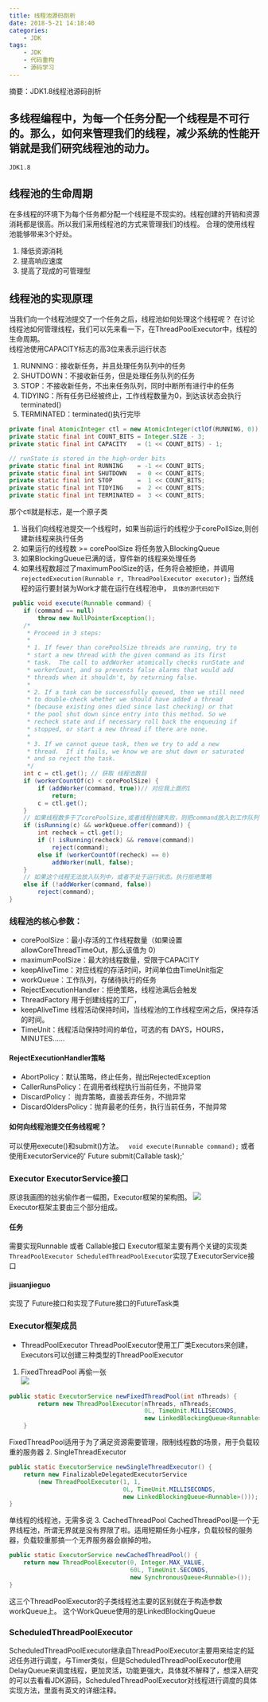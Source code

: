 ```yaml
---
title: 线程池源码剖析
date: 2018-5-21 14:18:40
categories:
	- JDK
tags:
	- JDK
	- 代码重构
	- 源码学习
---
```


摘要：JDK1.8线程池源码剖析

<!-- More -->

## 多线程编程中，为每一个任务分配一个线程是不可行的。那么，如何来管理我们的线程，减少系统的性能开销就是我们研究线程池的动力。
`JDK1.8`

## 线程池的生命周期
在多线程的环境下为每个任务都分配一个线程是不现实的。线程创建的开销和资源消耗都是很高。所以我们采用线程池的方式来管理我们的线程。
合理的使用线程池能够带来3个好处。  
1. 降低资源消耗
2. 提高响应速度
3. 提高了现成的可管理型

## 线程池的实现原理
当我们向一个线程池提交了一个任务之后，线程池如何处理这个线程呢？
在讨论线程池如何管理线程，我们可以先来看一下，在ThreadPoolExecutor中，线程的生命周期。  
线程池使用CAPACITY标志的高3位来表示运行状态  
1. RUNNING：接收新任务，并且处理任务队列中的任务
2. SHUTDOWN：不接收新任务，但是处理任务队列的任务
3. STOP：不接收新任务，不出来任务队列，同时中断所有进行中的任务
4. TIDYING：所有任务已经被终止，工作线程数量为0，到达该状态会执行terminated()
5. TERMINATED：terminated()执行完毕
```java
private final AtomicInteger ctl = new AtomicInteger(ctlOf(RUNNING, 0));
private static final int COUNT_BITS = Integer.SIZE - 3;
private static final int CAPACITY   = (1 << COUNT_BITS) - 1;

// runState is stored in the high-order bits
private static final int RUNNING    = -1 << COUNT_BITS;
private static final int SHUTDOWN   =  0 << COUNT_BITS;
private static final int STOP       =  1 << COUNT_BITS;
private static final int TIDYING    =  2 << COUNT_BITS;
private static final int TERMINATED =  3 << COUNT_BITS;
```
那个ctl就是标志，是一个原子类
1. 当我们向线程池提交一个线程时，如果当前运行的线程少于corePollSize,则创建新线程来执行任务
2. 如果运行的线程数 >= corePoolSize 将任务放入BlockingQueue
3. 如果BlockingQueue已满的话，穿件新的线程来处理任务
4. 如果线程数超过了maximumPoolSize的话，任务将会被拒绝，并调用`rejectedExecution(Runnable r, ThreadPoolExecutor executor);`
当然线程的运行要封装为Work才能在运行在线程池中，
`具体的源代码如下`
```java
 public void execute(Runnable command) {
    if (command == null)
        throw new NullPointerException();
    /*
     * Proceed in 3 steps:
     *
     * 1. If fewer than corePoolSize threads are running, try to
     * start a new thread with the given command as its first
     * task.  The call to addWorker atomically checks runState and
     * workerCount, and so prevents false alarms that would add
     * threads when it shouldn't, by returning false.
     *
     * 2. If a task can be successfully queued, then we still need
     * to double-check whether we should have added a thread
     * (because existing ones died since last checking) or that
     * the pool shut down since entry into this method. So we
     * recheck state and if necessary roll back the enqueuing if
     * stopped, or start a new thread if there are none.
     *
     * 3. If we cannot queue task, then we try to add a new
     * thread.  If it fails, we know we are shut down or saturated
     * and so reject the task.
     */
    int c = ctl.get(); // 获取 线程池数目
    if (workerCountOf(c) < corePoolSize) {
        if (addWorker(command, true))// 对应我上面的1
            return;
        c = ctl.get();
    }
    // 如果线程数多于了corePoolSize,或者线程创建失败，则把command放入到工作队列中去
    if (isRunning(c) && workQueue.offer(command)) {
        int recheck = ctl.get();
        if (! isRunning(recheck) && remove(command))
            reject(command);
        else if (workerCountOf(recheck) == 0)
            addWorker(null, false);
    }
    // 如果这个线程无法放入队列中，或者不处于运行状态。执行拒绝策略
    else if (!addWorker(command, false))
        reject(command);
}
```
### 线程池的核心参数：

* corePoolSize：最小存活的工作线程数量（如果设置allowCoreThreadTimeOut，那么该值为 0）
* maximumPoolSize：最大的线程数量，受限于CAPACITY
* keepAliveTime：对应线程的存活时间，时间单位由TimeUnit指定
* workQueue：工作队列，存储待执行的任务
* RejectExecutionHandler：拒绝策略，线程池满后会触发
* ThreadFactory 用于创建线程的工厂，
* keepAliveTime 线程活动保持时间，当线程池的工作线程空闲之后，保持存活的时间。
* TimeUnit：线程活动保持时间的单位，可选的有 DAYS，HOURS，MINUTES......
#### RejectExecutionHandler策略
* AbortPolicy：默认策略，终止任务，抛出RejectedException
* CallerRunsPolicy：在调用者线程执行当前任务，不抛异常
* DiscardPolicy： 抛弃策略，直接丢弃任务，不抛异常
* DiscardOldersPolicy：抛弃最老的任务，执行当前任务，不抛异常

#### 如何向线程池提交任务线程呢？
可以使用execute()和submit()方法。
` void execute(Runnable command);`
或者使用ExecutorService的'<T> Future<T> submit(Callable<T> task);'

### Executor ExecutorService接口
原谅我画图的拙劣偷作者一幅图，Executor框架的架构图。
![](/images/threadPool.jpg)  
Executor框架主要由三个部分组成。
#### 任务
需要实现Runnable 或者 Callable接口
Executor框架主要有两个关键的实现类`ThreadPoolExecutor ScheduledThreadPoolExecutor`实现了ExecutorService接口
#### jisuanjieguo 
实现了 Future接口和实现了Future接口的FutureTask类  
### Executor框架成员
* ThreadPoolExecutor
ThreadPoolExecutor使用工厂类Executors来创建，Executors可以创建三种类型的ThreadPoolExecutor
1. FixedThreadPool
再偷一张  
![](/images/single.jpg)
```java
public static ExecutorService newFixedThreadPool(int nThreads) {
        return new ThreadPoolExecutor(nThreads, nThreads,
                                      0L, TimeUnit.MILLISECONDS,
                                      new LinkedBlockingQueue<Runnable>());
    }
```
FixedThreadPool适用于为了满足资源需要管理，限制线程数的场景，用于负载较重的服务器
2. SingleThreadExecutor
```java
public static ExecutorService newSingleThreadExecutor() {
    return new FinalizableDelegatedExecutorService
        (new ThreadPoolExecutor(1, 1,
                                0L, TimeUnit.MILLISECONDS,
                                new LinkedBlockingQueue<Runnable>()));
}
```
单线程的线程池，无需多说
3. CachedThreadPool
CachedThreadPool是一个无界线程池，所谓无界就是没有界限了啦。适用短期任务小程序，负载较轻的服务器，负载较重那搞一个无界服务器会崩掉的啦。
```java
public static ExecutorService newCachedThreadPool() {
    return new ThreadPoolExecutor(0, Integer.MAX_VALUE,
                                  60L, TimeUnit.SECONDS,
                                  new SynchronousQueue<Runnable>());
}
```
这三个ThreadPoolExecutor的子类线程池主要的区别就在于构造参数workQueue上。
这个WorkQueue使用的是LinkedBlockingQueue<Runnable>
### ScheduledThreadPoolExecutor
ScheduledThreadPoolExecutor继承自ThreadPoolExecutor主要用来给定的延迟任务进行调度，与Timer类似，但是ScheduledThreadPoolExecutor使用DelayQueue来调度线程，更加灵活，功能更强大，具体就不解释了，想深入研究的可以去看看JDK源码，ScheduledThreadPoolExecutor对线程进行调度的具体实现方法，里面有英文的详细注释。
